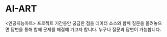 # AI-ART
<인공지능아트>
프로젝트 기간동안 궁금한 점을 데이터 소스와 함께 질문을 올려놓으면 답변을 통해 함께 문제를 해결해 가고자 합니다.
누구나 질문과 답변이 가능합니다.
